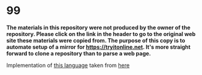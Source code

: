 # 99

**The materials in this repository were not produced by the owner of the repository. Please click on the link in the header to go to the original web site these materials were copied from. The purpose of this copy is to automate setup of a mirror for https://tryitonline.net. It's more straight forward to clone a repository than to parse a web page.**

Implementation of [this language](https://esolangs.org/wiki/99) taken from [here](http://codegolf.stackexchange.com/a/47764/20416)
